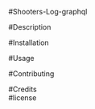#Shooters-Log-graphql  

#Description  

#Installation  

#Usage  

#Contributing  

#Credits  
#license  
